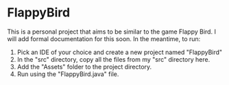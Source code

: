 # FlappyBird
This is a personal project that aims to be similar to the game Flappy Bird. I will add formal documentation for this soon. In the meantime, to run:
1. Pick an IDE of your choice and create a new project named "FlappyBird"
2. In the "src" directory, copy all the files from my "src" directory here.
3. Add the "Assets" folder to the project directory.
4. Run using the "FlappyBird.java" file.
